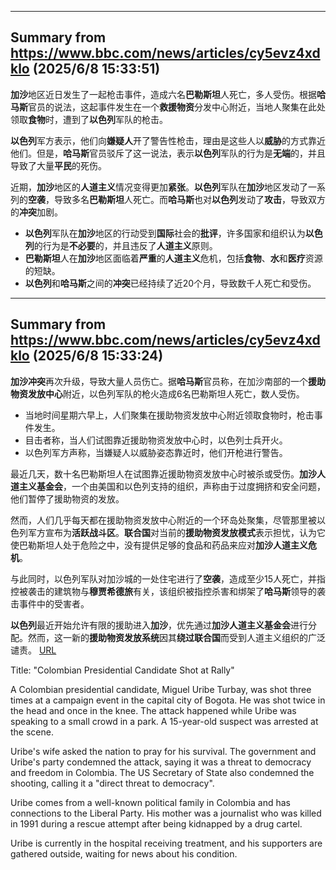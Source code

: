 
---
## Summary from https://www.bbc.com/news/articles/cy5evz4xdklo (2025/6/8 15:33:51)

**加沙**地区近日发生了一起枪击事件，造成六名**巴勒斯坦**人死亡，多人受伤。根据**哈马斯**官员的说法，这起事件发生在一个**救援物资**分发中心附近，当地人聚集在此处领取**食物**时，遭到了**以色列**军队的枪击。

**以色列**军方表示，他们向**嫌疑人**开了警告性枪击，理由是这些人以**威胁**的方式靠近他们。但是，**哈马斯**官员驳斥了这一说法，表示**以色列**军队的行为是**无端**的，并且导致了大量**平民**的死伤。

近期，**加沙**地区的**人道主义**情况变得更加**紧张**。**以色列**军队在**加沙**地区发动了一系列的**空袭**，导致多名**巴勒斯坦**人死亡。而**哈马斯**也对**以色列**发动了**攻击**，导致双方的**冲突**加剧。
* **以色列**军队在**加沙**地区的行动受到**国际**社会的**批评**，许多国家和组织认为**以色列**的行为是**不必要**的，并且违反了**人道主义**原则。
* **巴勒斯坦**人在**加沙**地区面临着**严重**的**人道主义**危机，包括**食物**、**水**和**医疗**资源的短缺。
* **以色列**和**哈马斯**之间的**冲突**已经持续了近20个月，导致数千人死亡和受伤。

---
## Summary from https://www.bbc.com/news/articles/cy5evz4xdklo (2025/6/8 15:33:24)

**加沙冲突**再次升级，导致大量人员伤亡。据**哈马斯**官员称，在加沙南部的一个**援助物资发放中心**附近，以色列军队的枪火造成6名巴勒斯坦人死亡，数人受伤。

* 当地时间星期六早上，人们聚集在援助物资发放中心附近领取食物时，枪击事件发生。
* 目击者称，当人们试图靠近援助物资发放中心时，以色列士兵开火。
* 以色列军方声称，当嫌疑人以威胁姿态靠近时，他们开枪进行警告。

最近几天，数十名巴勒斯坦人在试图靠近援助物资发放中心时被杀或受伤。**加沙人道主义基金会**，一个由美国和以色列支持的组织，声称由于过度拥挤和安全问题，他们暂停了援助物资的发放。

然而，人们几乎每天都在援助物资发放中心附近的一个环岛处聚集，尽管那里被以色列军方宣布为**活跃战斗区**。**联合国**对当前的**援助物资发放模式**表示担忧，认为它使巴勒斯坦人处于危险之中，没有提供足够的食品和药品来应对**加沙人道主义危机**。

与此同时，以色列军队对加沙城的一处住宅进行了**空袭**，造成至少15人死亡，并指控被袭击的建筑物与**穆贾希德旅**有关，该组织被指控杀害和绑架了**哈马斯**领导的袭击事件中的受害者。

**以色列**最近开始允许有限的援助进入**加沙**，优先通过**加沙人道主义基金会**进行分配。然而，这一新的**援助物资发放系统**因其**绕过联合国**而受到人道主义组织的广泛谴责。
<a href="https://www.bbc.com/news/articles/c9dq8yxxy8zo">URL</a>

<p>Title: "Colombian Presidential Candidate Shot at Rally"</p>
<p>A Colombian presidential candidate, Miguel Uribe Turbay, was shot three times at a campaign event in the capital city of Bogota. He was shot twice in the head and once in the knee. The attack happened while Uribe was speaking to a small crowd in a park. A 15-year-old suspect was arrested at the scene.</p>
<p>Uribe's wife asked the nation to pray for his survival. The government and Uribe's party condemned the attack, saying it was a threat to democracy and freedom in Colombia. The US Secretary of State also condemned the shooting, calling it a "direct threat to democracy".</p>
<p>Uribe comes from a well-known political family in Colombia and has connections to the Liberal Party. His mother was a journalist who was killed in 1991 during a rescue attempt after being kidnapped by a drug cartel.</p>
<p>Uribe is currently in the hospital receiving treatment, and his supporters are gathered outside, waiting for news about his condition.</p>
